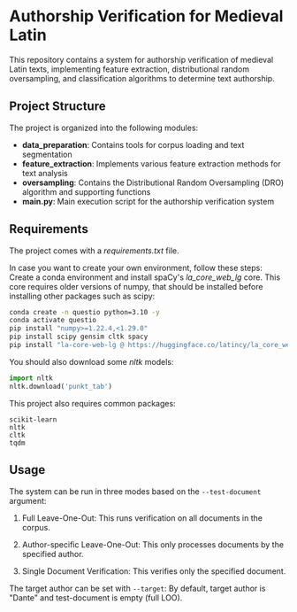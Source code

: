 # Authorship Verification for Medieval Latin 
This repository contains a system for authorship verification of medieval Latin texts, implementing feature extraction, distributional random oversampling, and classification algorithms to determine text authorship.

## Project Structure

The project is organized into the following modules:

- **data_preparation**: Contains tools for corpus loading and text segmentation
- **feature_extraction**: Implements various feature extraction methods for text analysis
- **oversampling**: Contains the Distributional Random Oversampling (DRO) algorithm and supporting functions
- **main.py**: Main execution script for the authorship verification system

## Requirements

The project comes with a _requirements.txt_ file. 

In case you want to create your own environment, follow these steps: Create a conda environment and install spaCy's _la_core_web_lg_ core. This core requires older versions of numpy,
that should be installed before installing other packages such as scipy:

```bash
conda create -n questio python=3.10 -y
conda activate questio
pip install "numpy>=1.22.4,<1.29.0"
pip install scipy gensim cltk spacy
pip install "la-core-web-lg @ https://huggingface.co/latincy/la_core_web_lg/resolve/main/la_core_web_lg-any-py3-none-any.whl"
```

You should also download some _nltk_ models:

```python
import nltk
nltk.download('punkt_tab')
```

This project also requires common packages:

```
scikit-learn
nltk
cltk
tqdm
```

## Usage

The system can be run in three modes based on the `--test-document` argument:

1. Full Leave-One-Out:
This runs verification on all documents in the corpus.

2. Author-specific Leave-One-Out:
This only processes documents by the specified author.

3. Single Document Verification:
This verifies only the specified document.

The target author can be set with `--target`:
By default, target author is "Dante" and test-document is empty (full LOO).
